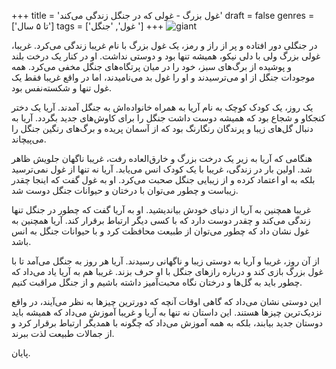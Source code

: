+++
title = 'غول بزرگ - غولی که در جنگل زندگی می‌کند'
draft = false
genres = ['تا ۵ سال']
tags = ['غول', 'جنگل ']
+++
![giant](/125.giant.jpg)

در جنگلی دور افتاده و پر از راز و رمز، یک غول بزرگ با نام غریبا زندگی می‌کرد. غریبا، غولی بزرگ ولی با دلی نیکو، همیشه تنها بود و دوستی نداشت. او در کنار یک درخت بلند و پوشیده از برگ‌های سبز، خود را در میان پرتگاه‌های جنگل مخفی می‌کرد. همه موجودات جنگل از او می‌ترسیدند و او را غول بد می‌نامیدند، اما در واقع غریبا فقط یک غول تنها و شکسته‌نفس بود.

یک روز، یک کودک کوچک به نام آریا به همراه خانواده‌اش به جنگل آمدند. آریا یک دختر کنجکاو و شجاع بود که همیشه دوست داشت جنگل را برای کاوش‌های جدید بگردد. آریا به دنبال گل‌های زیبا و پرندگان رنگارنگ بود که از آسمان پریده و برگ‌های رنگین جنگل را می‌پیچاند.

هنگامی که آریا به زیر یک درخت بزرگ و خارق‌العاده رفت، غریبا ناگهان جلویش ظاهر شد. اولین بار در زندگی، غریبا با یک کودک انس می‌یابد. آریا نه تنها از غول نمی‌ترسید بلکه به او اعتماد کرده و از زیبایی جنگل صحبت می‌کرد. او به غول گفت که اینجا چقدر زیباست و چطور می‌توان با درختان و حیوانات جنگل دوست شد.

غریبا همچنین به آریا از دنیای خودش بیاندیشید. او به آریا گفت که چطور در جنگل تنها زندگی می‌کند و چقدر دوست دارد که با کسی دیگر ارتباط برقرار کند. آریا همچنین به غول نشان داد که چطور می‌توان از طبیعت محافظت کرد و با حیوانات جنگل به انس باشد.

از آن روز، غریبا و آریا به دوستی زیبا و ناگهانی رسیدند. آریا هر روز به جنگل می‌آمد تا با غول بزرگ بازی کند و درباره رازهای جنگل با او حرف بزند. غریبا هم به آریا یاد می‌داد که چطور باید به گل‌ها و درختان نگاه محبت‌آمیز داشته باشیم و از جنگل مراقبت کنیم.

این دوستی نشان می‌داد که گاهی اوقات آنچه که دورترین چیزها به نظر می‌آیند، در واقع نزدیک‌ترین چیزها هستند. این داستان نه تنها به آریا و غریبا آموزش می‌داد که همیشه باید دوستان جدید بیابند، بلکه به همه آموزش می‌داد که چگونه با همدیگر ارتباط برقرار کرد و از جمالات طبیعت لذت ببرند.

پایان.
